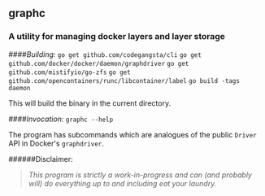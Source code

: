 ## graphc

### A utility for managing docker layers and layer storage

####*Building:*
`go get github.com/codegangsta/cli`
`go get github.com/docker/docker/daemon/graphdriver`
`go get github.com/mistifyio/go-zfs`
`go get github.com/opencontainers/runc/libcontainer/label`
`go build -tags daemon`

This will build the binary in the current directory.

####*Invocation:*
`graphc --help`

The program has subcommands which are analogues of the public `Driver` API in
Docker's `graphdriver`.

######Disclaimer:
> *This program is strictly a work-in-progress and can (and probably will) do
> everything up to and including eat your laundry.*
